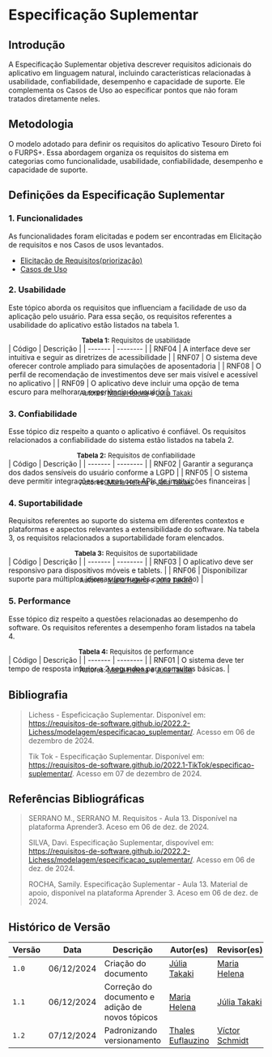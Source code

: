 # Especificação Suplementar

## Introdução

A Especificação Suplementar objetiva descrever requisitos adicionais do aplicativo em linguagem natural, incluindo características relacionadas à usabilidade, confiabilidade, desempenho e capacidade de suporte. Ele complementa os Casos de Uso ao especificar pontos que não foram tratados diretamente neles.

## Metodologia

O modelo adotado para definir os requisitos do aplicativo Tesouro Direto foi o FURPS+. Essa abordagem organiza os requisitos do sistema em categorias como funcionalidade, usabilidade, confiabilidade, desempenho e capacidade de suporte.

## Definições da Especificação Suplementar

### 1. Funcionalidades

As funcionalidades foram elicitadas e podem ser encontradas em Elicitação de requisitos e nos Casos de usos levantados.

- [Elicitação de Requisitos(priorização)](../priorizacao.md)
- [Casos de Uso](casos_de_uso.md)

### 2. Usabilidade

Este tópico aborda os requisitos que influenciam a facilidade de uso da aplicação pelo usuário. Para essa seção, os requisitos referentes a usabilidade do aplicativo estão listados na tabela 1.

<p style="font-size: 13px; text-align: center; margin: 0px auto"><strong>Tabela 1:</strong> Requisitos de usabilidade</p>
| Código | Descrição |
| ------- | -------- |
| RNF04 | A interface deve ser intuitiva e seguir as diretrizes de acessibilidade |
| RNF07 | O sistema deve oferecer controle ampliado para simulações de aposentadoria |
| RNF08 | O perfil de recomendação de investimentos deve ser mais visível e acessível no aplicativo |
| RNF09 | O aplicativo deve incluir uma opção de tema escuro para melhorar a experiência do usuário |
<p style="font-size: 13px; margin: 0px; text-align: center; margin-top: -14px">Autores: <a href="https://github.com/MariaCHelena" target="blank">Maria Helena</a> e <a href="https://github.com/juliatakaki" target="blank">Júlia Takaki</a></p>

### 3. Confiabilidade

Esse tópico diz respeito a quanto o aplicativo é confiável. Os requisitos relacionados a confiabilidade do sistema estão listados na tabela 2.

<p style="font-size: 13px; text-align: center; margin: 0px auto"><strong>Tabela 2:</strong> Requisitos de confiabilidade</p>
| Código | Descrição |
| ------- | -------- |
| RNF02 | Garantir a segurança dos dados sensíveis do usuário conforme a LGPD |
| RNF05 | O sistema deve permitir integrações seguras com APIs de instituições financeiras |
<p style="font-size: 13px; margin: 0px; text-align: center; margin-top: -14px">Autores: <a href="https://github.com/MariaCHelena" target="blank">Maria Helena</a> e <a href="https://github.com/juliatakaki" target="blank">Júlia Takaki</a></p>

### 4. Suportabilidade

Requisitos referentes ao suporte do sistema em diferentes contextos e plataformas e aspectos relevantes a extensibilidade do software. Na tabela 3, os requisitos relacionados a suportabilidade foram elencados.

<p style="font-size: 13px; text-align: center; margin: 0px auto"><strong>Tabela 3:</strong> Requisitos de suportabilidade</p>
| Código | Descrição |
| ------- | -------- |
| RNF03 | O aplicativo deve ser responsivo para dispositivos móveis e tablets. |
| RNF06 | Disponibilizar suporte para múltiplos idiomas (português como padrão) |
<p style="font-size: 13px; margin: 0px; text-align: center; margin-top: -14px">Autores: <a href="https://github.com/MariaCHelena" target="blank">Maria Helena</a> e <a href="https://github.com/juliatakaki" target="blank">Júlia Takaki</a></p>

### 5. Performance

Esse tópico diz respeito a questões relacionadas ao desempenho do software. Os requisitos referentes a desempenho foram listados na tabela 4.

<p style="font-size: 13px; text-align: center; margin: 0px auto"><strong>Tabela 4:</strong> Requisitos de performance</p>
| Código | Descrição |
| ------- | -------- |
| RNF01 | O sistema deve ter tempo de resposta inferior a 2 segundos para consultas básicas. |
<p style="font-size: 13px; margin: 0px; text-align: center; margin-top: -14px">Autores: <a href="https://github.com/MariaCHelena" target="blank">Maria Helena</a> e <a href="https://github.com/juliatakaki" target="blank">Júlia Takaki</a></p>

## Bibliografia

> Lichess - Espeficicação Suplementar. Disponível em: https://requisitos-de-software.github.io/2022.2-Lichess/modelagem/especificacao_suplementar/. Acesso em 06 de dezembro de 2024.
>
> Tik Tok - Especificação Suplementar. Disponível em: https://requisitos-de-software.github.io/2022.1-TikTok/especificao-suplementar/. Acesso em 07 de dezembro de 2024.

## Referências Bibliográficas

> SERRANO M., SERRANO M. Requisitos - Aula 13. Disponível na plataforma Aprender3. Aceso em 06 de dez. de 2024.
>
> SILVA, Davi. Especificação Suplementar, dispovível em: https://requisitos-de-software.github.io/2022.2-Lichess/modelagem/especificacao_suplementar/. Acesso em 06 de dez. de 2024.
>
>ROCHA, Samily. Especificação Suplementar - Aula 13. Material de apoio, disponível na plataforma Aprender 3. Aceso em 06 de dez. de 2024.

## Histórico de Versão

| Versão | Data  | Descrição                     | Autor(es)     | Revisor(es)   |
| ------ | ----- | ----------------------------- |-------------- | -------       |
| `1.0`  | 06/12/2024 |  Criação do documento         | [Júlia Takaki](https://github.com/juliatakaki)  | [Maria Helena](https://github.com/MariaCHelena)  |
| `1.1`  | 06/12/2024 |  Correção do documento e adição de novos tópicos        | [Maria Helena](https://github.com/MariaCHelena)  | [Júlia Takaki](https://github.com/juliatakaki)  |
| `1.2`  | 07/12/2024 |  Padronizando versionamento        | [Thales Euflauzino](https://github.com/thaleseuflauzino)  | [Víctor Schmidt](https://github.com/moonshinerd)  |